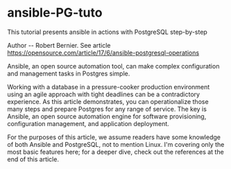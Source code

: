 # ansible-PG-tuto
This tutorial presents ansible in actions with PostgreSQL step-by-step

Author -- Robert Bernier. See article 
https://opensource.com/article/17/6/ansible-postgresql-operations

Ansible, an open source automation tool, can make complex configuration and management tasks in Postgres simple.

Working with a database in a pressure-cooker production environment using an agile approach with tight deadlines can be a contradictory experience. As this article demonstrates, you can operationalize those many steps and prepare Postgres for any range of service. The key is Ansible, an open source automation engine for software provisioning, configuration management, and application deployment.

For the purposes of this article, we assume readers have some knowledge of both Ansible and PostgreSQL, not to mention Linux. I'm covering only the most basic features here; for a deeper dive, check out the references at the end of this article.



